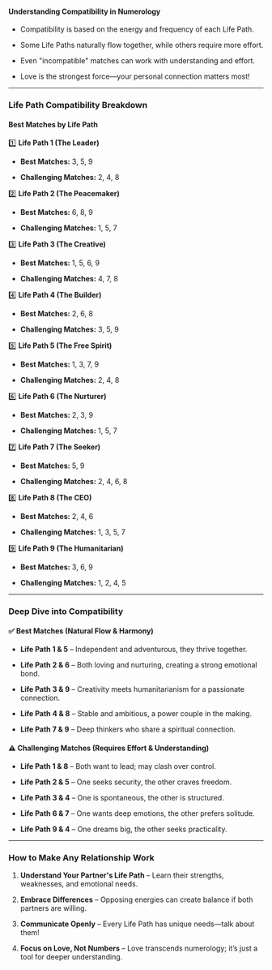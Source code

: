 
#### **Understanding Compatibility in Numerology**

- Compatibility is based on the energy and frequency of each Life Path.
    
- Some Life Paths naturally flow together, while others require more effort.
    
- Even "incompatible" matches can work with understanding and effort.
    
- Love is the strongest force—your personal connection matters most!
    

---

### **Life Path Compatibility Breakdown**

#### **Best Matches by Life Path**

1️⃣ **Life Path 1 (The Leader)**

- **Best Matches:** 3, 5, 9
    
- **Challenging Matches:** 2, 4, 8
    

2️⃣ **Life Path 2 (The Peacemaker)**

- **Best Matches:** 6, 8, 9
    
- **Challenging Matches:** 1, 5, 7
    

3️⃣ **Life Path 3 (The Creative)**

- **Best Matches:** 1, 5, 6, 9
    
- **Challenging Matches:** 4, 7, 8
    

4️⃣ **Life Path 4 (The Builder)**

- **Best Matches:** 2, 6, 8
    
- **Challenging Matches:** 3, 5, 9
    

5️⃣ **Life Path 5 (The Free Spirit)**

- **Best Matches:** 1, 3, 7, 9
    
- **Challenging Matches:** 2, 4, 8
    

6️⃣ **Life Path 6 (The Nurturer)**

- **Best Matches:** 2, 3, 9
    
- **Challenging Matches:** 1, 5, 7
    

7️⃣ **Life Path 7 (The Seeker)**

- **Best Matches:** 5, 9
    
- **Challenging Matches:** 2, 4, 6, 8
    

8️⃣ **Life Path 8 (The CEO)**

- **Best Matches:** 2, 4, 6
    
- **Challenging Matches:** 1, 3, 5, 7
    

9️⃣ **Life Path 9 (The Humanitarian)**

- **Best Matches:** 3, 6, 9
    
- **Challenging Matches:** 1, 2, 4, 5
    

---

### **Deep Dive into Compatibility**

#### ✅ **Best Matches (Natural Flow & Harmony)**

- **Life Path 1 & 5** – Independent and adventurous, they thrive together.
    
- **Life Path 2 & 6** – Both loving and nurturing, creating a strong emotional bond.
    
- **Life Path 3 & 9** – Creativity meets humanitarianism for a passionate connection.
    
- **Life Path 4 & 8** – Stable and ambitious, a power couple in the making.
    
- **Life Path 7 & 9** – Deep thinkers who share a spiritual connection.
    

#### ⚠️ **Challenging Matches (Requires Effort & Understanding)**

- **Life Path 1 & 8** – Both want to lead; may clash over control.
    
- **Life Path 2 & 5** – One seeks security, the other craves freedom.
    
- **Life Path 3 & 4** – One is spontaneous, the other is structured.
    
- **Life Path 6 & 7** – One wants deep emotions, the other prefers solitude.
    
- **Life Path 9 & 4** – One dreams big, the other seeks practicality.
    

---

### **How to Make Any Relationship Work**

1. **Understand Your Partner's Life Path** – Learn their strengths, weaknesses, and emotional needs.
    
2. **Embrace Differences** – Opposing energies can create balance if both partners are willing.
    
3. **Communicate Openly** – Every Life Path has unique needs—talk about them!
    
4. **Focus on Love, Not Numbers** – Love transcends numerology; it’s just a tool for deeper understanding.


